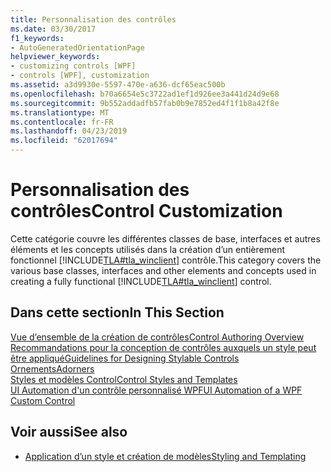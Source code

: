 ```yaml
---
title: Personnalisation des contrôles
ms.date: 03/30/2017
f1_keywords:
- AutoGeneratedOrientationPage
helpviewer_keywords:
- customizing controls [WPF]
- controls [WPF], customization
ms.assetid: a3d9930e-5597-470e-a636-dcf65eac500b
ms.openlocfilehash: b70a6654e5c3722ad1ef1d926ee3a441d24d9e68
ms.sourcegitcommit: 9b552addadfb57fab0b9e7852ed4f1f1b8a42f8e
ms.translationtype: MT
ms.contentlocale: fr-FR
ms.lasthandoff: 04/23/2019
ms.locfileid: "62017694"
---
```

# <a name="control-customization"></a><span data-ttu-id="4aee7-102">Personnalisation des contrôles</span><span class="sxs-lookup"><span data-stu-id="4aee7-102">Control Customization</span></span>
<span data-ttu-id="4aee7-103">Cette catégorie couvre les différentes classes de base, interfaces et autres éléments et les concepts utilisés dans la création d’un entièrement fonctionnel [!INCLUDE[TLA#tla_winclient](../../../../includes/tlasharptla-winclient-md.md)] contrôle.</span><span class="sxs-lookup"><span data-stu-id="4aee7-103">This category covers the various base classes, interfaces and other elements and concepts used in creating a fully functional [!INCLUDE[TLA#tla_winclient](../../../../includes/tlasharptla-winclient-md.md)] control.</span></span>  
  
## <a name="in-this-section"></a><span data-ttu-id="4aee7-104">Dans cette section</span><span class="sxs-lookup"><span data-stu-id="4aee7-104">In This Section</span></span>  
 [<span data-ttu-id="4aee7-105">Vue d’ensemble de la création de contrôles</span><span class="sxs-lookup"><span data-stu-id="4aee7-105">Control Authoring Overview</span></span>](control-authoring-overview.md)  
 [<span data-ttu-id="4aee7-106">Recommandations pour la conception de contrôles auxquels un style peut être appliqué</span><span class="sxs-lookup"><span data-stu-id="4aee7-106">Guidelines for Designing Stylable Controls</span></span>](guidelines-for-designing-stylable-controls.md)  
 [<span data-ttu-id="4aee7-107">Ornements</span><span class="sxs-lookup"><span data-stu-id="4aee7-107">Adorners</span></span>](adorners.md)  
 [<span data-ttu-id="4aee7-108">Styles et modèles Control</span><span class="sxs-lookup"><span data-stu-id="4aee7-108">Control Styles and Templates</span></span>](control-styles-and-templates.md)  
 [<span data-ttu-id="4aee7-109">UI Automation d'un contrôle personnalisé WPF</span><span class="sxs-lookup"><span data-stu-id="4aee7-109">UI Automation of a WPF Custom Control</span></span>](ui-automation-of-a-wpf-custom-control.md)  
  
## <a name="see-also"></a><span data-ttu-id="4aee7-110">Voir aussi</span><span class="sxs-lookup"><span data-stu-id="4aee7-110">See also</span></span>

- [<span data-ttu-id="4aee7-111">Application d’un style et création de modèles</span><span class="sxs-lookup"><span data-stu-id="4aee7-111">Styling and Templating</span></span>](styling-and-templating.md)
